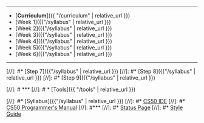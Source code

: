 ***
* [**Curriculum**]({{ "/curriculum" | relative_url }})
* [Week 1]({{"/syllabus" | relative_url }})
* [Week 2]({{"/syllabus" | relative_url }})
* [Week 3]({{"/syllabus" | relative_url }})
* [Week 4]({{"/syllabus" | relative_url }})
* [Week 5]({{"/syllabus" | relative_url }})
* [Week 6]({{"/syllabus" | relative_url }})
***
[//]: #* [Step 7]({{"/syllabus" | relative_url }})
[//]: #* [Step 8]({{"/syllabus" | relative_url }})
[//]: #* [Step 9]({{"/syllabus" | relative_url }})

[//]: # ***
[//]: # * [Tools]({{ "/tools" | relative_url }})


[//]: #* [Syllabus]({{"/syllabus" | relative_url }})
[//]: #* [CS50 IDE](https://ide.cs50.io/)
[//]: #* [CS50 Programmer's Manual](https://man.cs50.io/)
[//]: #***
[//]: #* [Status Page](https://cs50.statuspage.io/)
[//]: #* [Style Guide](https://cs50.readthedocs.io/style/c/)
